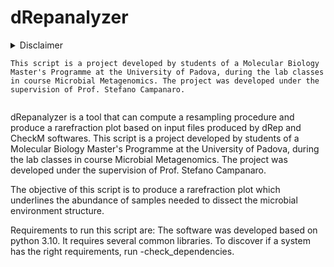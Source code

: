 
# dRepanalyzer

<details>
    <summary>Disclaimer<summary/>

    This script is a project developed by students of a Molecular Biology Master's Programme at the University of Padova, during the lab classes in course Microbial Metagenomics. The project was developed under the supervision of Prof. Stefano Campanaro.
</details>

dRepanalyzer is a tool that can compute a resampling procedure and produce a rarefraction plot based on input files produced by dRep and CheckM softwares. This script is a project developed by students of a Molecular Biology Master's Programme at the University of Padova, during the lab classes in course Microbial Metagenomics. The project was developed under the supervision of Prof. Stefano Campanaro. 

The objective of this script is to produce a rarefraction plot which underlines the abundance of samples needed to dissect the microbial environment structure.

Requirements to run this script are: The software was developed based on python 3.10. It requires several common libraries. To discover if a system has the right requirements, run -check_dependencies.


